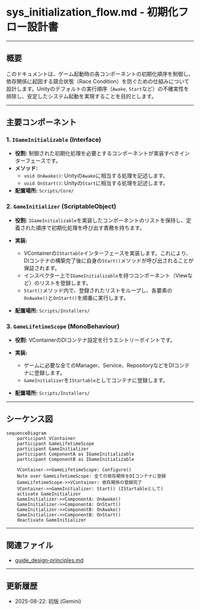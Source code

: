 # sys_initialization_flow.md - 初期化フロー設計書

---

## 概要

このドキュメントは、ゲーム起動時の各コンポーネントの初期化順序を制御し、依存関係に起因する競合状態（Race Condition）を防ぐための仕組みについて設計します。Unityのデフォルトの実行順序（`Awake`, `Start`など）の不確実性を排除し、安定したシステム起動を実現することを目的とします。

---

## 主要コンポーネント

### 1. `IGameInitializable` (Interface)

-   **役割:** 制御された初期化処理を必要とするコンポーネントが実装すべきインターフェースです。
-   **メソッド:**
    -   `void OnAwake()`: Unityの`Awake`に相当する処理を記述します。
    -   `void OnStart()`: Unityの`Start`に相当する処理を記述します。
-   **配置場所:** `Scripts/Core/`

### 2. `GameInitializer` (ScriptableObject)

-   **役割:** `IGameInitializable`を実装したコンポーネントのリストを保持し、定義された順序で初期化処理を呼び出す責務を持ちます。
-   **実装:**
    -   VContainerの`IStartable`インターフェースを実装します。これにより、DIコンテナの構築完了後に自身の`Start()`メソッドが呼び出されることが保証されます。
    -   インスペクター上で`IGameInitializable`を持つコンポーネント（Viewなど）のリストを登録します。
    -   `Start()`メソッド内で、登録されたリストをループし、各要素の`OnAwake()`と`OnStart()`を順番に実行します。

-   **配置場所:** `Scripts/Installers/`

### 3. `GameLifetimeScope` (MonoBehaviour)

-   **役割:** VContainerのDIコンテナ設定を行うエントリーポイントです。
-   **実装:**
    -   ゲームに必要な全てのManager、Service、RepositoryなどをDIコンテナに登録します。
    -   `GameInitializer`を`IStartable`としてコンテナに登録します。

-   **配置場所:** `Scripts/Installers/`

---

## シーケンス図

```mermaid
sequenceDiagram
    participant VContainer
    participant GameLifetimeScope
    participant GameInitializer
    participant ComponentA as IGameInitializable
    participant ComponentB as IGameInitializable

    VContainer->>GameLifetimeScope: Configure()
    Note over GameLifetimeScope: 全ての依存関係をDIコンテナに登録
    GameLifetimeScope->>VContainer: 依存関係の登録完了
    VContainer->>GameInitializer: Start() (IStartableとして)
    activate GameInitializer
    GameInitializer->>ComponentA: OnAwake()
    GameInitializer->>ComponentA: OnStart()
    GameInitializer->>ComponentB: OnAwake()
    GameInitializer->>ComponentB: OnStart()
    deactivate GameInitializer
```

---

## 関連ファイル

-   [guide_design-principles.md](../guide/guide_design-principles.md)

---

## 更新履歴

-   2025-08-22: 初版 (Gemini)
